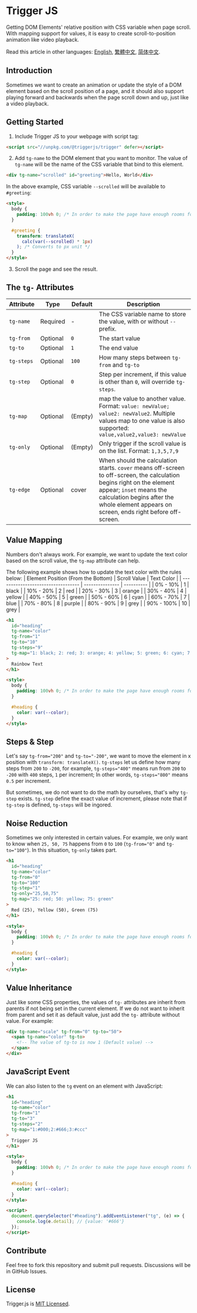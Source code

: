 # Trigger JS

Getting DOM Elements' relative position with CSS variable when page scroll. With mapping support for values, it is easy to create scroll-to-position animation like video playback.

Read this article in other languages: [English](README.md), [繁體中文](README.zh-Hant.md), [简体中文](README.zh-Hans.md).

## Introduction

Sometimes we want to create an animation or update the style of a DOM element based on the scroll position of a page, and it should also support playing forward and backwards when the page scroll down and up, just like a video playback.

## Getting Started

1. Include Trigger JS to your webpage with script tag:

```html
<script src="//unpkg.com/@triggerjs/trigger" defer></script>
```

2. Add `tg-name` to the DOM element that you want to monitor. The value of `tg-name` will be the name of the CSS variable that bind to this element.

```html
<div tg-name="scrolled" id="greeting">Hello, World</div>
```

In the above example, CSS variable `--scrolled` will be available to `#greeting`:

```html
<style>
  body {
    padding: 100vh 0; /* In order to make the page have enough rooms for scrolling */
  }

  #greeting {
    transform: translateX(
      calc(var(--scrolled) * 1px)
    ); /* Converts to px unit */
  }
</style>
```

3. Scroll the page and see the result.

## The `tg-` Attributes

| Attribute  | Type     | Default | Description                                                                                                                                                                                                                                   |
| ---------- | -------- | ------- | --------------------------------------------------------------------------------------------------------------------------------------------------------------------------------------------------------------------------------------------- |
| `tg-name`  | Required | -       | The CSS variable name to store the value, with or without `--` prefix.                                                                                                                                                                        |
| `tg-from`  | Optional | `0`     | The start value                                                                                                                                                                                                                               |
| `tg-to`    | Optional | `1`     | The end value                                                                                                                                                                                                                                 |
| `tg-steps` | Optional | `100`   | How many steps between `tg-from` and `tg-to`                                                                                                                                                                                                  |
| `tg-step`  | Optional | `0`     | Step per increment, if this value is other than `0`, will override `tg-steps`.                                                                                                                                                                |
| `tg-map`   | Optional | (Empty) | map the value to another value. Format: `value: newValue; value2: newValue2`. Multiple values map to one value is also supported: `value,value2,value3: newValue`                                                                             |
| `tg-only`  | Optional | (Empty) | Only trigger if the scroll value is on the list. Format: `1,3,5,7,9`                                                                                                                                                                          |
| `tg-edge`  | Optional | cover   | When should the calculation starts. `cover` means off-screen to off-screen, the calculation begins right on the element appear; `inset` means the calculation begins after the whole element appears on screen, ends right before off-screen. |

## Value Mapping

Numbers don't always work. For example, we want to update the text color based on the scroll value, the `tg-map` attribute can help.

The following example shows how to update the text color with the rules below:
| Element Position (From the Bottom) | Scroll Value | Text Color |
| ---------------------------------- | --------------- | ---------- |
| 0% - 10% | 1 | black |
| 10% - 20% | 2 | red |
| 20% - 30% | 3 | orange |
| 30% - 40% | 4 | yellow |
| 40% - 50% | 5 | green |
| 50% - 60% | 6 | cyan |
| 60% - 70% | 7 | blue |
| 70% - 80% | 8 | purple |
| 80% - 90% | 9 | grey |
| 90% - 100% | 10 | grey |

```html
<h1
  id="heading"
  tg-name="color"
  tg-from="1"
  tg-to="10"
  tg-steps="9"
  tg-map="1: black; 2: red; 3: orange; 4: yellow; 5: green; 6: cyan; 7: blue; 8: purple; 9,10: grey"
>
  Rainbow Text
</h1>

<style>
  body {
    padding: 100vh 0; /* In order to make the page have enough rooms for scrolling */
  }

  #heading {
    color: var(--color);
  }
</style>
```

## Steps & Step

Let's say `tg-from="200"` and `tg-to="-200"`, we want to move the element in x position with `transform: translateX()`. `tg-steps` let us define how many steps from `200` to `-200`, for example, `tg-steps="400"` means run from `200` to `-200` with `400` steps, `1` per increment; In other words, `tg-steps="800"` means `0.5` per increment.

But sometimes, we do not want to do the math by ourselves, that's why `tg-step` exists. `tg-step` define the exact value of increment, please note that if `tg-step` is defined, `tg-steps` will be ingored.

## Noise Reduction

Sometimes we only interested in certain values. For example, we only want to know when `25, 50, 75` happens from `0` to `100` (`tg-from="0"` and `tg-to="100"`). In this situation, `tg-only` takes part.

```html
<h1
  id="heading"
  tg-name="color"
  tg-from="0"
  tg-to="100"
  tg-step="1"
  tg-only="25,50,75"
  tg-map="25: red; 50: yellow; 75: green"
>
  Red (25), Yellow (50), Green (75)
</h1>

<style>
  body {
    padding: 100vh 0; /* In order to make the page have enough rooms for scrolling */
  }

  #heading {
    color: var(--color);
  }
</style>
```

## Value Inheritance

Just like some CSS properties, the values of `tg-` attributes are inherit from parents if not being set in the current element. If we do not want to inherit from parent and set it as default value, just add the `tg-` attribute without value. For example:

```html
<div tg-name="scale" tg-from="0" tg-to="50">
  <span tg-name="color" tg-to>
    <!-- The value of tg-to is now 1 (Default value) -->
  </span>
</div>
```

## JavaScript Event

We can also listen to the `tg` event on an element with JavaScript:

```html
<h1
  id="heading"
  tg-name="color"
  tg-from="1"
  tg-to="3"
  tg-steps="2"
  tg-map="1:#000;2:#666;3:#ccc"
>
  Trigger JS
</h1>

<style>
  body {
    padding: 100vh 0; /* In order to make the page have enough rooms for scrolling */
  }

  #heading {
    color: var(--color);
  }
</style>

<script>
  document.querySelector("#heading").addEventListener("tg", (e) => {
    console.log(e.detail); // {value: '#666'}
  });
</script>
```

## Contribute

Feel free to fork this repository and submit pull requests. Discussions will be in GitHub Issues.

## License

Trigger.js is [MIT Licensed](LICENSE).
